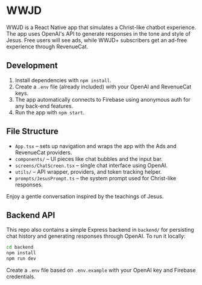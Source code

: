 # WWJD

WWJD is a React Native app that simulates a Christ-like chatbot experience. The app uses OpenAI's API to generate responses in the tone and style of Jesus. Free users will see ads, while WWJD+ subscribers get an ad-free experience through RevenueCat.

## Development

1. Install dependencies with `npm install`.
2. Create a `.env` file (already included) with your OpenAI and RevenueCat keys.
3. The app automatically connects to Firebase using anonymous auth for any back-end features.
4. Run the app with `npm start`.

## File Structure

- `App.tsx` – sets up navigation and wraps the app with the Ads and RevenueCat providers.
- `components/` – UI pieces like chat bubbles and the input bar.
- `screens/ChatScreen.tsx` – single chat interface using OpenAI.
- `utils/` – API wrapper, providers, and token tracking helper.
- `prompts/JesusPrompt.ts` – the system prompt used for Christ-like responses.

Enjoy a gentle conversation inspired by the teachings of Jesus.

## Backend API

This repo also contains a simple Express backend in `backend/` for persisting
chat history and generating responses through OpenAI. To run it locally:

```bash
cd backend
npm install
npm run dev
```

Create a `.env` file based on `.env.example` with your OpenAI key and Firebase
credentials.
